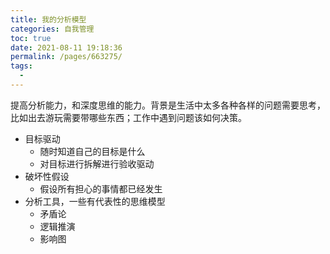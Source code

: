 ```yaml
---
title: 我的分析模型
categories: 自我管理
toc: true
date: 2021-08-11 19:18:36
permalink: /pages/663275/
tags: 
  - 
---
```




提高分析能力，和深度思维的能力。背景是生活中太多各种各样的问题需要思考，比如出去游玩需要带哪些东西；工作中遇到问题该如何决策。



- 目标驱动
  - 随时知道自己的目标是什么
  - 对目标进行拆解进行验收驱动
- 破坏性假设
  - 假设所有担心的事情都已经发生
- 分析工具，一些有代表性的思维模型
  - 矛盾论
  - 逻辑推演
  - 影响图